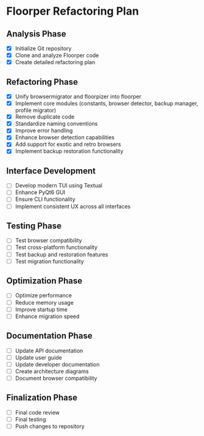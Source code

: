 # Floorper Refactoring Plan

## Analysis Phase
- [x] Initialize Git repository
- [x] Clone and analyze Floorper code
- [x] Create detailed refactoring plan

## Refactoring Phase
- [x] Unify browsermigrator and floorpizer into floorper
- [x] Implement core modules (constants, browser detector, backup manager, profile migrator)
- [x] Remove duplicate code
- [x] Standardize naming conventions
- [x] Improve error handling
- [x] Enhance browser detection capabilities
- [x] Add support for exotic and retro browsers
- [x] Implement backup restoration functionality

## Interface Development
- [ ] Develop modern TUI using Textual
- [ ] Enhance PyQt6 GUI
- [ ] Ensure CLI functionality
- [ ] Implement consistent UX across all interfaces

## Testing Phase
- [ ] Test browser compatibility
- [ ] Test cross-platform functionality
- [ ] Test backup and restoration features
- [ ] Test migration functionality

## Optimization Phase
- [ ] Optimize performance
- [ ] Reduce memory usage
- [ ] Improve startup time
- [ ] Enhance migration speed

## Documentation Phase
- [ ] Update API documentation
- [ ] Update user guide
- [ ] Update developer documentation
- [ ] Create architecture diagrams
- [ ] Document browser compatibility

## Finalization Phase
- [ ] Final code review
- [ ] Final testing
- [ ] Push changes to repository
